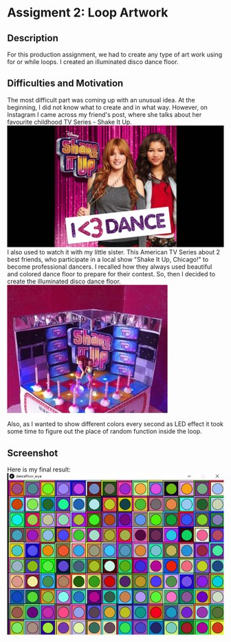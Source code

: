 # Assigment 2: Loop Artwork

## Description ##

For this production assignment, we had to create any type of art work using for or while loops. I created an illuminated disco dance floor.

## Difficulties and Motivation ##

The most difficult part was coming up with an unusual idea. At the beginning, I did not know what to create and in what way. However, on Instagram I came across my friend's post, where 
she talks about her favourite childhood TV Series - Shake It Up. 
![](shakeitup.jpg) 
I also used to watch it with my little sister. This American TV Series about 2 best friends, who participate in a local show 
"Shake It Up, Chicago!" to become professional dancers. I recalled how they always used beautiful and colored dance floor to prepare for their contest. So, then I decided to create the 
illuminated disco dance floor.
![](dancefloor.jpg)

Also, as I wanted to show different colors every second as LED effect it took some time to figure out the place of random function inside the loop. 

## Screenshot ##

Here is my final result:
![](screenshot.png)

